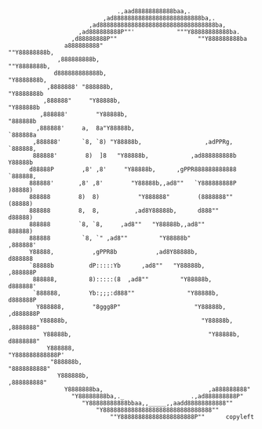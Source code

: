                                    .,aad88888888888baa,.
                               ,ad8888888888888888888888888ba,.
                           ,ad888888888888888888888888888888888ba,
                        ,ad888888888P""'            """Y88888888888ba.
                      ,d88888888P""                       ""Y888888888ba
                    a888888888"                               ""Y88888888b,
                  ,888888888b,                                   ""Y8888888b,
                 d888888888888b,                                    "Y8888888b,
               ,8888888' "888888b,                                    "Y8888888b
              ,888888"     "Y88888b,                                    "Y888888b
             ,888888'        "Y88888b,                                    "888888b
            ,888888'     a,  8a"Y88888b,                                   `888888a
           ,888888'      `8, `8) "Y88888b,                  ,adPPRg,        `888888,
           888888'        8)  ]8   "Y88888b,            ,ad888888888b        Y88888b
          d88888P        ,8' ,8'     "Y88888b,      ,gPPR888888888888        `888888,
          888888'       ,8' ,8'        "Y88888b,,ad8""   `Y888888888P         )88888)
          888888        8)  8)           "Y888888"        (8888888""          (88888)
          888888        8,  8,          ,ad8Y88888b,      d888""              d88888)
          888888        `8, `8,     ,ad8""   "Y88888b,,ad8""                  888888)
          888888         `8, `" ,ad8""         "Y88888b"                     ,888888'
          Y88888,           ,gPPR8b           ,ad8Y88888b,                   d888888
          `88888b          dP:::::Yb      ,ad8""   "Y88888b,                ,888888P
           888888,         8):::::(8  ,ad8""         "Y88888b,              d888888'
           `888888,        Yb:;;;:d888""               "Y88888b,           d888888P
            Y888888,        "8ggg8P"                     "Y88888b,       ,d888888P
             Y88888b,                                      "Y88888b,    ,8888888"
              Y88888b,                                       "Y88888b, d8888888"
               Y888888,                                        "Y888888888888P'
                "888888b,                                        "8888888888"
                  Y888888b,                                     ,888888888"
                    Y8888888ba,                              ,a888888888"
                      "Y88888888ba,._                   .,ad888888888P"
                         "Y88888888888bbaa,,_____,,aadd88888888888""
                             "Y8888888888888888888888888888888""  
                                 ""Y888888888888888888888P""      copyleft
